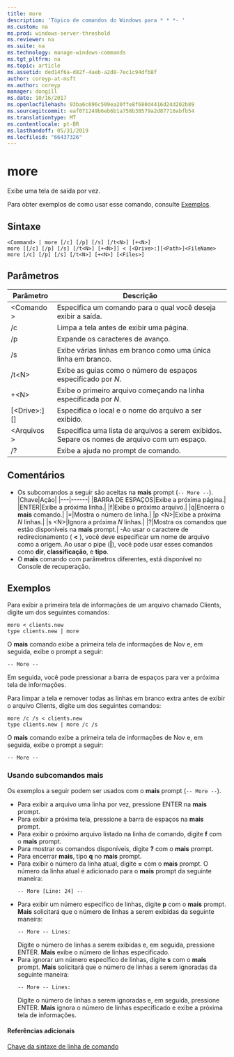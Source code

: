 ```yaml
---
title: more
description: 'Tópico de comandos do Windows para * * *- '
ms.custom: na
ms.prod: windows-server-threshold
ms.reviewer: na
ms.suite: na
ms.technology: manage-windows-commands
ms.tgt_pltfrm: na
ms.topic: article
ms.assetid: ded14f6a-d82f-4aeb-a2d8-7ec1c94dfb8f
author: coreyp-at-msft
ms.author: coreyp
manager: dongill
ms.date: 10/16/2017
ms.openlocfilehash: 93ba6c696c509ea20ffe8f680d4416d24d202b89
ms.sourcegitcommit: eaf071249b6eb6b1a758b38579a2d87710abfb54
ms.translationtype: MT
ms.contentlocale: pt-BR
ms.lasthandoff: 05/31/2019
ms.locfileid: "66437326"
---
```

# <a name="more"></a>more



Exibe uma tela de saída por vez.

Para obter exemplos de como usar esse comando, consulte [Exemplos](#BKMK_examples).

## <a name="syntax"></a>Sintaxe

```
<Command> | more [/c] [/p] [/s] [/t<N>] [+<N>]
more [[/c] [/p] [/s] [/t<N>] [+<N>]] < [<Drive>:][<Path>]<FileName>
more [/c] [/p] [/s] [/t<N>] [+<N>] [<Files>]
```

## <a name="parameters"></a>Parâmetros

|           Parâmetro            |                               Descrição                               |
|--------------------------------|-------------------------------------------------------------------------|
|           \<Comando >           |      Especifica um comando para o qual você deseja exibir a saída.      |
|               /c               |               Limpa a tela antes de exibir uma página.               |
|               /p               |                      Expande os caracteres de avanço.                      |
|               /s               |          Exibe várias linhas em branco como uma única linha em branco.          |
|             /t\<N>             |         Exibe as guias como o número de espaços especificado por *N*.         |
|             +\<N>              |     Exibe o primeiro arquivo começando na linha especificada por *N*.     |
| [\<Drive>:] [<Path>]<FileName> |          Especifica o local e o nome do arquivo a ser exibido.          |
|            \<Arquivos >            | Especifica uma lista de arquivos a serem exibidos. Separe os nomes de arquivo com um espaço. |
|               /?               |                  Exibe a ajuda no prompt de comando.                   |

## <a name="remarks"></a>Comentários

-   Os subcomandos a seguir são aceitas na **mais** prompt (`-- More --`).  
    |Chave|Ação|
    |---|------|
    |BARRA DE ESPAÇOS|Exibe a próxima página.|
    |ENTER|Exibe a próxima linha.|
    |f|Exibe o próximo arquivo.|
    |q|Encerra o **mais** comando.|
    |=|Mostra o número de linha.|
    |p \<N>|Exibe a próxima *N* linhas.|
    |s \<N>|Ignora a próxima *N* linhas.|
    |?|Mostra os comandos que estão disponíveis na **mais** prompt.|
-Ao usar o caractere de redirecionamento ( **<** ), você deve especificar um nome de arquivo como a origem. Ao usar o pipe (**|**), você pode usar esses comandos como **dir**, **classificação**, e **tipo**.
-   O **mais** comando com parâmetros diferentes, está disponível no Console de recuperação.

## <a name="BKMK_examples"></a>Exemplos

Para exibir a primeira tela de informações de um arquivo chamado Clients, digite um dos seguintes comandos:
```
more < clients.new
type clients.new | more
```
O **mais** comando exibe a primeira tela de informações de Nov e, em seguida, exibe o prompt a seguir:
```
-- More --
```
Em seguida, você pode pressionar a barra de espaços para ver a próxima tela de informações.

Para limpar a tela e remover todas as linhas em branco extra antes de exibir o arquivo Clients, digite um dos seguintes comandos:
```
more /c /s < clients.new
type clients.new | more /c /s
```
O **mais** comando exibe a primeira tela de informações de Nov e, em seguida, exibe o prompt a seguir:
```
-- More --
```

### <a name="using-more-subcommands"></a>Usando subcomandos mais

Os exemplos a seguir podem ser usados com o **mais** prompt (`-- More --`).
- Para exibir a arquivo uma linha por vez, pressione ENTER na **mais** prompt.
- Para exibir a próxima tela, pressione a barra de espaços na **mais** prompt.
- Para exibir o próximo arquivo listado na linha de comando, digite **f** com o **mais** prompt.
- Para mostrar os comandos disponíveis, digite **?** com o **mais** prompt.
- Para encerrar **mais**, tipo **q** no **mais** prompt.
- Para exibir o número da linha atual, digite **=** com o **mais** prompt. O número da linha atual é adicionado para o **mais** prompt da seguinte maneira:  
  ```
  -- More [Line: 24] --
  ```  
- Para exibir um número específico de linhas, digite **p** com o **mais** prompt. **Mais** solicitará que o número de linhas a serem exibidas da seguinte maneira:  
  ```
  -- More -- Lines:
  ```  
  Digite o número de linhas a serem exibidas e, em seguida, pressione ENTER. **Mais** exibe o número de linhas especificado.
- Para ignorar um número específico de linhas, digite **s** com o **mais** prompt. **Mais** solicitará que o número de linhas a serem ignoradas da seguinte maneira:  
  ```
  -- More -- Lines:
  ```  
  Digite o número de linhas a serem ignoradas e, em seguida, pressione ENTER. **Mais** ignora o número de linhas especificado e exibe a próxima tela de informações.

#### <a name="additional-references"></a>Referências adicionais

[Chave da sintaxe de linha de comando](command-line-syntax-key.md)